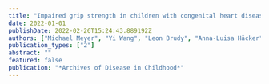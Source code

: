 ```yaml
---
title: "Impaired grip strength in children with congenital heart disease"
date: 2022-01-01
publishDate: 2022-02-26T15:24:43.889192Z
authors: ["Michael Meyer", "Yi Wang", "Leon Brudy", "Anna-Luisa Häcker", "Thorsten Schulz", "Heidi Weberruss", "Renate Oberhoffer", "Peter Ewert", "Jan Müller"]
publication_types: ["2"]
abstract: ""
featured: false
publication: "*Archives of Disease in Childhood*"
---
```


